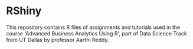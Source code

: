 # RShiny

This repository contains R files of assignments and tutorials used in the course 'Advanced Business Analytics Using R', part of Data Science Track from UT Dallas by professor Aarthi Reddy.